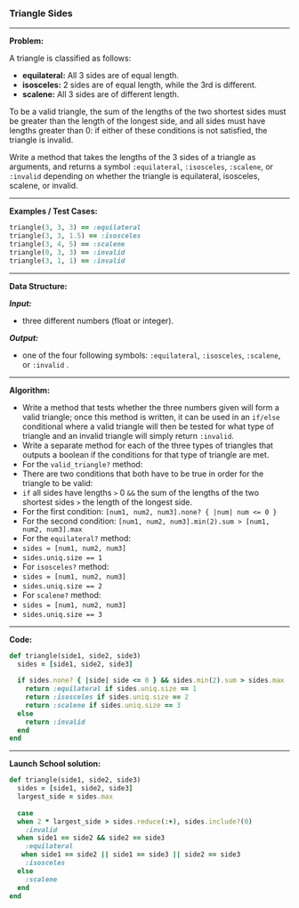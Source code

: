 ### Triangle Sides

---

**Problem:**

A triangle is classified as follows:

* **equilateral:** All 3 sides are of equal length.
* **isosceles:** 2 sides are of equal length, while the 3rd is different.
* **scalene:** All 3 sides are of different length.

To be a valid triangle, the sum of the lengths of the two shortest sides must be greater than the length of the longest side, and all sides must have lengths greater than 0: if either of these conditions is not satisfied, the triangle is invalid.



Write a method that takes the lengths of the 3 sides of a triangle as arguments, and returns a symbol `:equilateral`, `:isosceles`, `:scalene`, or `:invalid` depending on whether the triangle is equilateral, isosceles, scalene, or invalid.

---

**Examples / Test Cases:**

```ruby
triangle(3, 3, 3) == :equilateral
triangle(3, 3, 1.5) == :isosceles
triangle(3, 4, 5) == :scalene
triangle(0, 3, 3) == :invalid
triangle(3, 1, 1) == :invalid
```

---

**Data Structure:**

**_Input:_**

* three different numbers (float or integer).

**_Output:_**

* one of the four following symbols: `:equilateral`, `:isosceles`, `:scalene`, or `:invalid` .

---

**Algorithm:**

* Write a method that tests whether the three numbers given will form a valid triangle; once this method is written, it can be used in an `if/else` conditional where a valid triangle will then be tested for what type of triangle and an invalid triangle will simply return `:invalid`.
* Write a separate method for each of the three types of triangles that outputs a boolean if the conditions for that type of triangle are met.
* For the `valid_triangle?` method:
* There are two conditions that both have to be true in order for the triangle to be valid:
* `if` all sides have lengths `>` 0 `&&` the sum of the lengths of the two shortest sides `>` the length of the longest side.
* For the first condition: `[num1, num2, num3].none? { |num| num <= 0 }`
* For the second condition: `[num1, num2, num3].min(2).sum > [num1, num2, num3].max`
* For the `equilateral?` method:
* `sides = [num1, num2, num3]`
* `sides.uniq.size == 1`
* For `isosceles?` method:
* `sides = [num1, num2, num3]`
* `sides.uniq.size == 2`
* For `scalene?` method:
* `sides = [num1, num2, num3]`
* `sides.uniq.size == 3`

---

**Code:**

```ruby
def triangle(side1, side2, side3)
  sides = [side1, side2, side3]
  
  if sides.none? { |side| side <= 0 } && sides.min(2).sum > sides.max
    return :equilateral if sides.uniq.size == 1
    return :isosceles if sides.uniq.size == 2
    return :scalene if sides.uniq.size == 3
  else
    return :invalid
  end
end
```

---

**Launch School solution:**

```ruby
def triangle(side1, side2, side3)
  sides = [side1, side2, side3]
  largest_side = sides.max
  
  case
  when 2 * largest_side > sides.reduce(:+), sides.include?(0)
  	:invalid
  when side1 == side2 && side2 == side3
    :equilateral
   when side1 == side2 || side1 == side3 || side2 == side3
    :isosceles
  else
    :scalene
  end
end    
```

